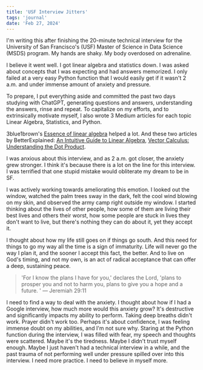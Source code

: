 ```yaml
---
title: 'USF Interview Jitters'
tags: 'journal'
date: 'Feb 27, 2024'
---
```


I'm writing this after finishing the 20-minute technical interview for the University of San Francisco's (USF) Master of Science in Data Science (MSDS) program. My hands are shaky. My body overdosed on adrenaline.

I believe it went well. I got linear algebra and statistics down. I was asked about concepts that I was expecting and had answers memorized. I only failed at a very easy Python function that I would easily get if it wasn't 2 a.m. and under immense amount of anxiety and pressure.

To prepare, I put everything aside and committed the past two days studying with ChatGPT, generating questions and answers, understanding the answers, rinse and repeat. To capitalize on my efforts, and to extrinsically motivate myself, I also wrote 3 Medium articles for each topic Linear Algebra, Statistics, and Python.

3blue1brown's [Essence of linear algebra](https://www.youtube.com/playlist?list=PLZHQObOWTQDPD3MizzM2xVFitgF8hE_ab) helped a lot. And these two articles by BetterExplained: [An Intuitive Guide to Linear Algebra](https://betterexplained.com/articles/linear-algebra-guide/), [Vector Calculus: Understanding the Dot Product](https://betterexplained.com/articles/vector-calculus-understanding-the-dot-product/).

I was anxious about this interview, and as 2 a.m. got closer, the anxiety grew stronger. I think it's because there is a lot on the line for this interview. I was terrified that one stupid mistake would obliterate my dream to be in SF.

I was actively working towards ameliorating this emotion. I looked out the window, watched the palm trees sway in the dark, felt the cool wind blowing on my skin, and observed the army camp right outside my window. I started thinking about the lives of other people, how some of them are living their best lives and others their worst, how some people are stuck in lives they don't want to live, but there's nothing they can do about it, yet they accept it.

I thought about how my life still goes on if things go south. And this need for things to go my way all the time is a sign of immaturity. Life will never go the way I plan it, and the sooner I accept this fact, the better. And to live on God's timing, and not my own, is an act of radical acceptance that can offer a deep, sustaining peace.

> 'For I know the plans I have for you,' declares the Lord, 'plans to prosper you and not to harm you, plans to give you a hope and a future. ' — Jeremiah 29:11

I need to find a way to deal with the anxiety. I thought about how if I had a Google interview, how much more would this anxiety grow? It's destructive and significantly impacts my ability to perform. Taking deep breaths didn't work. Prayer didn't work too. Perhaps it's about confidence, I was feeling immense doubt on my abilities, and I'm not sure why. Staring at the Python function during the interview, I was filled with fear, my speech and thoughts were scattered. Maybe it's the tiredness. Maybe I didn't trust myself enough. Maybe I just haven't had a technical interview in a while, and the past trauma of not performing well under pressure spilled over into this interview. I need more practice. I need to believe in myself more.
